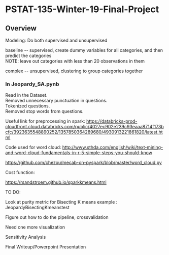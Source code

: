 # PSTAT-135-Winter-19-Final-Project


## Overview 

Modeling:
Do both supervised and unsupervised 

baseline -- supervised, create dummy variables for all categories, and then predict the categories   
  NOTE: leave out categories with less than 20 observations in them


complex -- unsupervised, clustering to group categories together




### In Jeopardy_SA.pynb
Read in the Dataset.   
Removed unnecessary punctuation in questions.   
Tokenized questions.   
Removed stop words from questions.   


Useful link for preprocessing in spark: https://databricks-prod-cloudfront.cloud.databricks.com/public/4027ec902e239c93eaaa8714f173bcfc/3923635548890252/1357850364289680/4930913221861820/latest.html


Code used for word cloud:
http://www.sthda.com/english/wiki/text-mining-and-word-cloud-fundamentals-in-r-5-simple-steps-you-should-know

https://github.com/chezou/mecab-on-pyspark/blob/master/word_cloud.py

Cost function:

https://rsandstroem.github.io/sparkkmeans.html


TO DO: 

Look at purity metric for Bisecting K means example : JeopardyBisectingKmeanstest

Figure out how to do the pipeline, crossvalidation

Need one more visualization

Sensitivity Analysis

Final Writeup/Powerpoint Presentation



